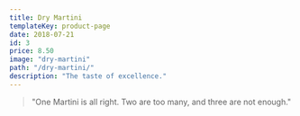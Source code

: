 ```yaml
---
title: Dry Martini
templateKey: product-page
date: 2018-07-21
id: 3
price: 8.50
image: "dry-martini"
path: "/dry-martini/"
description: "The taste of excellence."
---
```


> "One Martini is all right. Two are too many, and three are not enough."